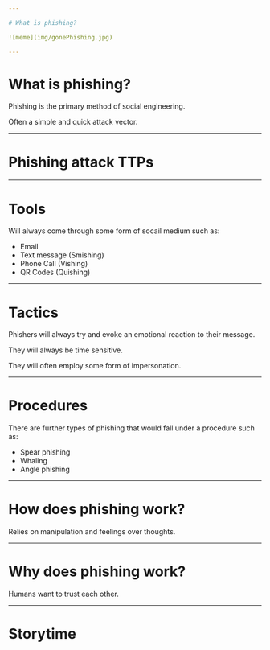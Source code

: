 ```yaml
---

# What is phishing?

![meme](img/gonePhishing.jpg)

---
```


# What is phishing?

Phishing is the primary method of social engineering.

Often a simple and quick attack vector.

---

# Phishing attack TTPs

---

# Tools

Will always come through some form of socail medium such as: 

- Email
- Text message (Smishing)
- Phone Call (Vishing)
- QR Codes (Quishing)

---

# Tactics

Phishers will always try and evoke an emotional reaction to their message. 

They will always be time sensitive.

They will often employ some form of impersonation.

---

# Procedures

There are further types of phishing that would fall under a procedure such as:

- Spear phishing
- Whaling
- Angle phishing

---

# How does phishing work?

Relies on manipulation and feelings over thoughts.

---

# Why does phishing work? 

Humans want to trust each other.

---

# Storytime
